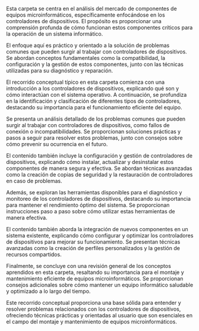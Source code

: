 Esta carpeta se centra en el análisis del mercado de componentes de equipos microinformáticos, específicamente enfocándose en los controladores de dispositivos. El propósito es proporcionar una comprensión profunda de cómo funcionan estos componentes críticos para la operación de un sistema informático.

El enfoque aquí es práctico y orientado a la solución de problemas comunes que pueden surgir al trabajar con controladores de dispositivos. Se abordan conceptos fundamentales como la compatibilidad, la configuración y la gestión de estos componentes, junto con las técnicas utilizadas para su diagnóstico y reparación.

El recorrido conceptual típico en esta carpeta comienza con una introducción a los controladores de dispositivos, explicando qué son y cómo interactúan con el sistema operativo. A continuación, se profundiza en la identificación y clasificación de diferentes tipos de controladores, destacando su importancia para el funcionamiento eficiente del equipo.

Se presenta un análisis detallado de los problemas comunes que pueden surgir al trabajar con controladores de dispositivos, como fallos de conexión o incompatibilidades. Se proporcionan soluciones prácticas y pasos a seguir para resolver estos problemas, junto con consejos sobre cómo prevenir su ocurrencia en el futuro.

El contenido también incluye la configuración y gestión de controladores de dispositivos, explicando cómo instalar, actualizar y desinstalar estos componentes de manera segura y efectiva. Se abordan técnicas avanzadas como la creación de copias de seguridad y la restauración de controladores en caso de problemas.

Además, se exploran las herramientas disponibles para el diagnóstico y monitoreo de los controladores de dispositivos, destacando su importancia para mantener el rendimiento óptimo del sistema. Se proporcionan instrucciones paso a paso sobre cómo utilizar estas herramientas de manera efectiva.

El contenido también aborda la integración de nuevos componentes en un sistema existente, explicando cómo configurar y optimizar los controladores de dispositivos para mejorar su funcionamiento. Se presentan técnicas avanzadas como la creación de perfiles personalizados y la gestión de recursos compartidos.

Finalmente, se concluye con una revisión general de los conceptos aprendidos en esta carpeta, resaltando su importancia para el montaje y mantenimiento eficiente de equipos microinformáticos. Se proporcionan consejos adicionales sobre cómo mantener un equipo informático saludable y optimizado a lo largo del tiempo.

Este recorrido conceptual proporciona una base sólida para entender y resolver problemas relacionados con los controladores de dispositivos, ofreciendo técnicas prácticas y orientadas al usuario que son esenciales en el campo del montaje y mantenimiento de equipos microinformáticos.

